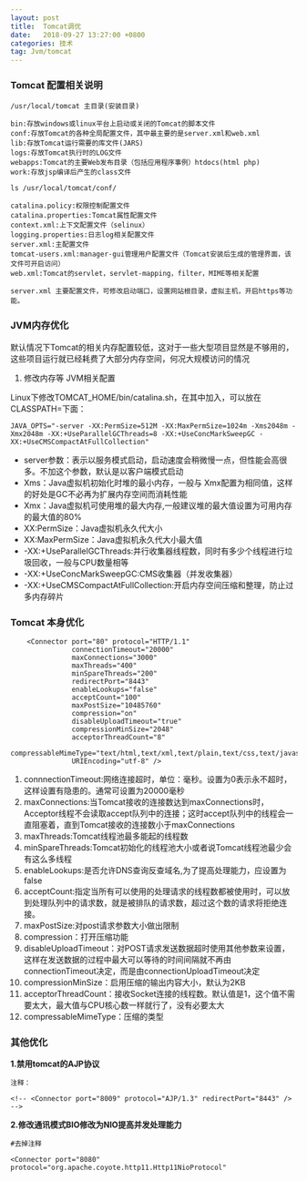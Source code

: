 ```yaml
---
layout: post
title:  Tomcat调优
date:   2018-09-27 13:27:00 +0800
categories: 技术
tag: Jvm/tomcat
---
```


### Tomcat 配置相关说明

```
/usr/local/tomcat 主目录(安装目录)

bin:存放windows或linux平台上启动或关闭的Tomcat的脚本文件
conf:存放Tomcat的各种全局配置文件，其中最主要的是server.xml和web.xml
lib:存放Tomcat运行需要的库文件(JARS)
logs:存放Tomcat执行时的LOG文件
webapps:Tomcat的主要Web发布目录（包括应用程序事例）htdocs(html php)
work:存放jsp编译后产生的class文件

ls /usr/local/tomcat/conf/

catalina.policy:权限控制配置文件
catalina.properties:Tomcat属性配置文件
context.xml:上下文配置文件（selinux）
logging.properties:日志log相关配置文件
server.xml:主配置文件
tomcat-users.xml:manager-gui管理用户配置文件（Tomcat安装后生成的管理界面，该文件可开启访问）
web.xml:Tomcat的servlet，servlet-mapping，filter，MIME等相关配置

server.xml 主要配置文件，可修改启动端口，设置网站根目录，虚拟主机，开启https等功能。
```

### JVM内存优化

默认情况下Tomcat的相关内存配置较低，这对于一些大型项目显然是不够用的，这些项目运行就已经耗费了大部分内存空间，何况大规模访问的情况

1. 修改内存等 JVM相关配置

Linux下修改TOMCAT_HOME/bin/catalina.sh，在其中加入，可以放在CLASSPATH=下面：

```
JAVA_OPTS="-server -XX:PermSize=512M -XX:MaxPermSize=1024m -Xms2048m -Xmx2048m -XX:+UseParallelGCThreads=8 -XX:+UseConcMarkSweepGC -XX:+UseCMSCompactAtFullCollection"
```
 
  - server参数：表示以服务模式启动，启动速度会稍微慢一点，但性能会高很多。不加这个参数，默认是以客户端模式启动
  - Xms：Java虚拟机初始化时堆的最小内存，一般与 Xmx配置为相同值，这样的好处是GC不必再为扩展内存空间而消耗性能
  - Xmx：Java虚拟机可使用堆的最大内存,一般建议堆的最大值设置为可用内存的最大值的80%
  - XX:PermSize：Java虚拟机永久代大小
  - XX:MaxPermSize：Java虚拟机永久代大小最大值
  - -XX:+UseParallelGCThreads:并行收集器线程数，同时有多少个线程进行垃圾回收，一般与CPU数量相等
  - -XX:+UseConcMarkSweepGC:CMS收集器（并发收集器）
  - -XX:+UseCMSCompactAtFullCollection:开启内存空间压缩和整理，防止过多内存碎片
  
### Tomcat 本身优化

```
    <Connector port="80" protocol="HTTP/1.1"
               connectionTimeout="20000"
               maxConnections="3000"
               maxThreads="400"
               minSpareThreads="200"
               redirectPort="8443"
               enableLookups="false" 
               acceptCount="100" 
               maxPostSize="10485760" 
               compression="on" 
               disableUploadTimeout="true" 
               compressionMinSize="2048" 
               acceptorThreadCount="8" 
               compressableMimeType="text/html,text/xml,text/plain,text/css,text/javascript,application/javascript" 
               URIEncoding="utf-8" />
```

1. connnectionTimeout:网络连接超时，单位：毫秒。设置为0表示永不超时，这样设置有隐患的。通常可设置为20000毫秒
2. maxConnections:当Tomcat接收的连接数达到maxConnections时，Acceptor线程不会读取accept队列中的连接；这时accept队列中的线程会一直阻塞着，直到Tomcat接收的连接数小于maxConnections
3. maxThreads:Tomcat线程池最多能起的线程数
4. minSpareThreads:Tomcat初始化的线程池大小或者说Tomcat线程池最少会有这么多线程
5. enableLookups:是否允许DNS查询反查域名,为了提高处理能力，应设置为false
6. acceptCount:指定当所有可以使用的处理请求的线程数都被使用时，可以放到处理队列中的请求数，就是被排队的请求数，超过这个数的请求将拒绝连接。
7. maxPostSize:对post请求参数大小做出限制
8. compression：打开压缩功能
9. disableUploadTimeout：对POST请求发送数据超时使用其他参数来设置，这样在发送数据的过程中最大可以等待的时间间隔就不再由connectionTimeout决定，而是由connectionUploadTimeout决定
10. compressionMinSize：启用压缩的输出内容大小，默认为2KB
11. acceptorThreadCount：接收Socket连接的线程数。默认值是1，这个值不需要太大，最大值与CPU核心数一样就行了，没有必要太大
12. compressableMimeType：压缩的类型

### 其他优化

**1.禁用tomcat的AJP协议**

```
注释：

<!-- <Connector port="8009" protocol="AJP/1.3" redirectPort="8443" /> -->
```

**2.修改通讯模式BIO修改为NIO提高并发处理能力**

```
#去掉注释

<Connector port="8080" protocol="org.apache.coyote.http11.Http11NioProtocol"
```

